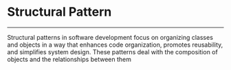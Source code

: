 # Structural Pattern

---

Structural patterns in software development focus on organizing classes and objects in a way that enhances code organization, promotes reusability, and simplifies system design. These patterns deal with the composition of objects and the relationships between them